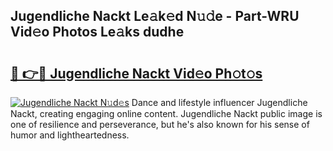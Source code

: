 ## Jugendliche Nackt Le𝚊k𝚎d N𝚞𝚍e - Part-WRU Vid𝚎o Photos Le𝚊ks dudhe

# <h2><a href="http://fbau67i.evod.top/?m=Jugendliche+Nackt">🔗 👉🔴 Jugendliche Nackt Vid𝚎o Ph𝚘t𝚘s</a></h2>

[![Jugendliche Nackt N𝚞d𝚎s](https://i.imgur.com/8V9OHl7.gif)](http://fbau67i.evod.top/?m=Jugendliche+Nackt)
Dance and lifestyle influencer Jugendliche Nackt, creating engaging online content. Jugendliche Nackt public image is one of resilience and perseverance, but he's also known for his sense of humor and lightheartedness. 
